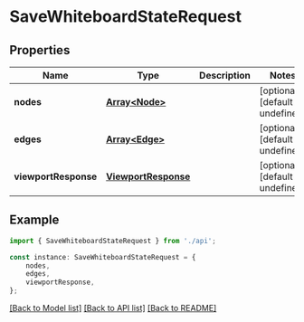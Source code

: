 # SaveWhiteboardStateRequest


## Properties

Name | Type | Description | Notes
------------ | ------------- | ------------- | -------------
**nodes** | [**Array&lt;Node&gt;**](Node.md) |  | [optional] [default to undefined]
**edges** | [**Array&lt;Edge&gt;**](Edge.md) |  | [optional] [default to undefined]
**viewportResponse** | [**ViewportResponse**](ViewportResponse.md) |  | [optional] [default to undefined]

## Example

```typescript
import { SaveWhiteboardStateRequest } from './api';

const instance: SaveWhiteboardStateRequest = {
    nodes,
    edges,
    viewportResponse,
};
```

[[Back to Model list]](../README.md#documentation-for-models) [[Back to API list]](../README.md#documentation-for-api-endpoints) [[Back to README]](../README.md)
